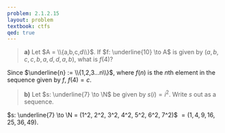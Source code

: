 ```yaml
---
problem: 2.1.2.15
layout: problem
textbook: ctfs
qed: true
---
```


> **a)** Let $A = \\{a,b,c,d\\}$. If $f: \underline{10} \to A$ is given by
> $(a,b,c,c,b,a,d,d,a,b)$, what is $f(4)$?

Since $\underline{n} := \\{1,2,3...n\\}$, where $f(n)$ is the $n$th element
in the sequence given by $f$, $f(4) = c$.

> **b)** Let $s: \underline{7} \to \N$ be given by $s(i) = i^2$. Write $s$ out
> as a sequence.

$s: \underline{7} \to \N = (1^2, 2^2, 3^2, 4^2, 5^2, 6^2, 7^2)$
$= (1,4,9,16,25,36,49)$.
